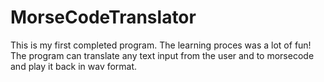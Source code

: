 # MorseCodeTranslator

This is my first completed program. The learning proces was a lot of fun!
The program can translate any text input from the user and to morsecode and play it back in wav format.
